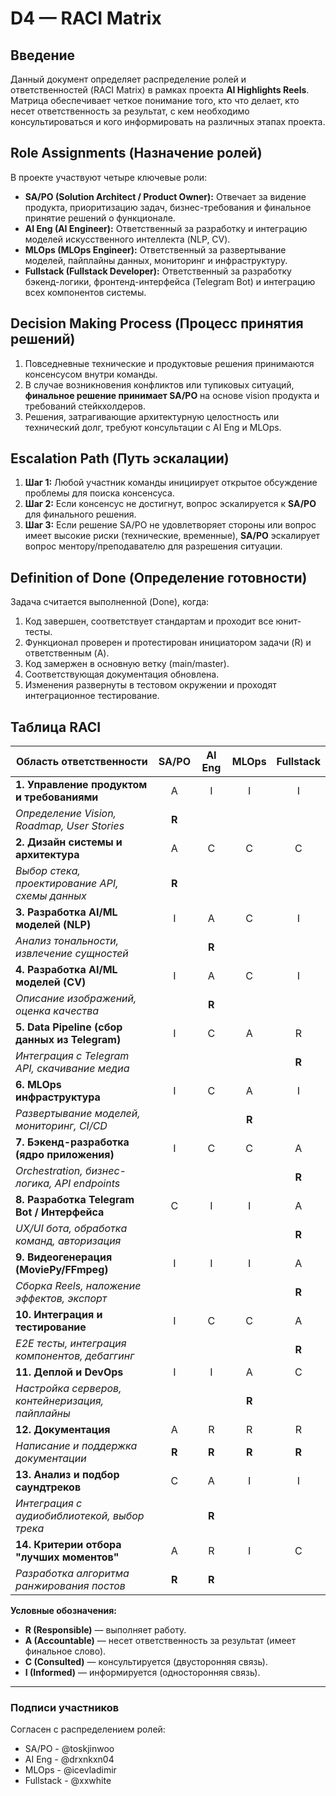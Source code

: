 ﻿# D4 — RACI Matrix

## Введение

Данный документ определяет распределение ролей и ответственностей (RACI Matrix) в рамках проекта **AI Highlights Reels**. Матрица обеспечивает четкое понимание того, кто что делает, кто несет ответственность за результат, с кем необходимо консультироваться и кого информировать на различных этапах проекта.

## Role Assignments (Назначение ролей)

В проекте участвуют четыре ключевые роли:
*   **SA/PO (Solution Architect / Product Owner):** Отвечает за видение продукта, приоритизацию задач, бизнес-требования и финальное принятие решений о функционале.
*   **AI Eng (AI Engineer):** Ответственный за разработку и интеграцию моделей искусственного интеллекта (NLP, CV).
*   **MLOps (MLOps Engineer):** Ответственный за развертывание моделей, пайплайны данных, мониторинг и инфраструктуру.
*   **Fullstack (Fullstack Developer):** Ответственный за разработку бэкенд-логики, фронтенд-интерфейса (Telegram Bot) и интеграцию всех компонентов системы.

## Decision Making Process (Процесс принятия решений)

1.  Повседневные технические и продуктовые решения принимаются консенсусом внутри команды.
2.  В случае возникновения конфликтов или тупиковых ситуаций, **финальное решение принимает SA/PO** на основе vision продукта и требований стейкхолдеров.
3.  Решения, затрагивающие архитектурную целостность или технический долг, требуют консультации с AI Eng и MLOps.

## Escalation Path (Путь эскалации)

1.  **Шаг 1:** Любой участник команды инициирует открытое обсуждение проблемы для поиска консенсуса.
2.  **Шаг 2:** Если консенсус не достигнут, вопрос эскалируется к **SA/PO** для финального решения.
3.  **Шаг 3:** Если решение SA/PO не удовлетворяет стороны или вопрос имеет высокие риски (технические, временные), **SA/PO** эскалирует вопрос ментору/преподавателю для разрешения ситуации.

## Definition of Done (Определение готовности)

Задача считается выполненной (Done), когда:
1.  Код завершен, соответствует стандартам и проходит все юнит-тесты.
2.  Функционал проверен и протестирован инициатором задачи (R) и ответственным (A).
3.  Код замержен в основную ветку (main/master).
4.  Соответствующая документация обновлена.
5.  Изменения развернуты в тестовом окружении и проходят интеграционное тестирование.

## Таблица RACI

| Область ответственности                          | SA/PO | AI Eng | MLOps | Fullstack |
|--------------------------------------------------|:-----:|:------:|:-----:|:---------:|
| **1. Управление продуктом и требованиями**       |   A   |   I    |   I   |     I     |
| *Определение Vision, Roadmap, User Stories*      | **R** |        |       |           |
| **2. Дизайн системы и архитектура**              |   A   |   C    |   C   |     C     |
| *Выбор стека, проектирование API, схемы данных*  | **R** |        |       |           |
| **3. Разработка AI/ML моделей (NLP)**            |   I   |   A    |   C   |     I     |
| *Анализ тональности, извлечение сущностей*       |       | **R**  |       |           |
| **4. Разработка AI/ML моделей (CV)**             |   I   |   A    |   C   |     I     |
| *Описание изображений, оценка качества*          |       | **R**  |       |           |
| **5. Data Pipeline (сбор данных из Telegram)**   |   I   |   C    |   A   |     R     |
| *Интеграция с Telegram API, скачивание медиа*    |       |        |       | **R**     |
| **6. MLOps инфраструктура**                      |   I   |   C    |   A   |     I     |
| *Развертывание моделей, мониторинг, CI/CD*       |       |        | **R** |           |
| **7. Бэкенд-разработка (ядро приложения)**       |   I   |   C    |   C   |     A     |
| *Orchestration, бизнес-логика, API endpoints*    |       |        |       | **R**     |
| **8. Разработка Telegram Bot / Интерфейса**      |   C   |   I    |   I   |     A     |
| *UX/UI бота, обработка команд, авторизация*      |       |        |       | **R**     |
| **9. Видеогенерация (MoviePy/FFmpeg)**           |   I   |   I    |   I   |     A     |
| *Сборка Reels, наложение эффектов, экспорт*      |       |        |       | **R**     |
| **10. Интеграция и тестирование**                |   I   |   C    |   C   |     A     |
| *E2E тесты, интеграция компонентов, дебаггинг*   |       |        |       | **R**     |
| **11. Деплой и DevOps**                          |   I   |   I    |   A   |     C     |
| *Настройка серверов, контейнеризация, пайплайны* |       |        | **R** |           |
| **12. Документация**                             |   A   |   R    |   R   |     R     |
| *Написание и поддержка документации*             | **R** | **R**  | **R** |   **R**   |
| **13. Анализ и подбор саундтреков**              |   C   |   A    |   I   |     I     |
| *Интеграция с аудиобиблиотекой, выбор трека*     |       | **R**  |       |           |
| **14. Критерии отбора "лучших моментов"**        |   A   |   R    |   I   |     C     |
| *Разработка алгоритма ранжирования постов*       | **R** | **R**  |       |           |

**Условные обозначения:**
*   **R (Responsible)** — выполняет работу.
*   **A (Accountable)** — несет ответственность за результат (имеет финальное слово).
*   **C (Consulted)** — консультируется (двусторонняя связь).
*   **I (Informed)** — информируется (односторонняя связь).

---

### Подписи участников

Согласен с распределением ролей:
*   SA/PO - @toskjinwoo
*   AI Eng - @drxnkxn04
*   MLOps - @icevladimir
*   Fullstack - @xxwhite
